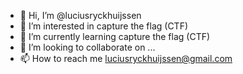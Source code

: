- 👋 Hi, I’m @luciusryckhuijssen
- 👀 I’m interested in capture the flag (CTF)
- 🌱 I’m currently learning capture the flag (CTF)
- 💞️ I’m looking to collaborate on ...
- 📫 How to reach me luciusryckhuijssen@gmail.com

<!---
luciusryckhuijssen/luciusryckhuijssen is a ✨ special ✨ repository because its `README.md` (this file) appears on your GitHub profile.
You can click the Preview link to take a look at your changes.
--->
